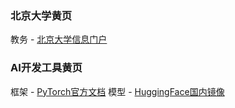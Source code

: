 ### 北京大学黄页
教务 - [北京大学信息门户](https://portal.pku.edu.cn/portal2017/#/bizCenter)

### AI开发工具黄页
框架 - [PyTorch官方文档](https://pytorch.org/docs/stable/index.html)
模型 - [HuggingFace国内镜像](https://hf-mirror.com/)



